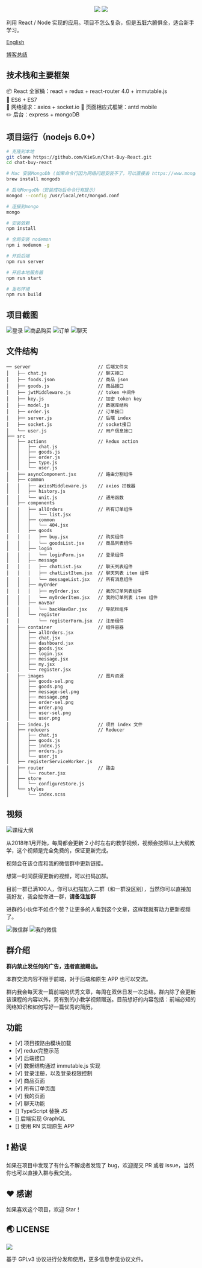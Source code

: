 <p align="center">
<img src="https://img.shields.io/badge/Language-%20JavaScript%20-f9e229.svg">
<a href="https://github.com/halfrost/vue-objccn/blob/master/LICENSE"><img src="https://img.shields.io/badge/license-GPL-blue.svg"></a>
</p>

利用 React / Node 实现的应用。项目不怎么复杂，但是五脏六腑俱全，适合新手学习。

[English](https://github.com/KieSun/Chat-Buy-React/blob/master/README-EN.md)

[博客总结](https://juejin.im/post/5a490d8051882511793e8a5f)


## 技术栈和主要框架

📦 React 全家桶：react + redux + react-router 4.0 + immutable.js  
📌 ES6 + ES7     
📡 网络请求：axios + socket.io
🎈 页面相应式框架：antd mobile  
✏️ 后台：express + mongoDB

## 项目运行（nodejs 6.0+）
``` bash
# 克隆到本地
git clone https://github.com/KieSun/Chat-Buy-React.git
cd chat-buy-react

# Mac 安装MongoDb (如果命令行因为网络问题安装不了，可以直接去 https://www.mongodb.com/download-center#community 下载
brew install mongodb

# 启动MongoDb（安装成功后命令行有提示）
mongod --config /usr/local/etc/mongod.conf

# 连接到mongo
mongo

# 安装依赖
npm install

# 全局安装 nodemon 
npm i nodemon -g

# 开启后端
npm run server

# 开启本地服务器
npm run start

# 发布环境
npm run build
```

## 项目截图

![登录](https://user-gold-cdn.xitu.io/2017/12/31/160ab0250a8841d5?w=378&h=667&f=gif&s=32928)
![商品购买](https://user-gold-cdn.xitu.io/2017/12/31/160ab0246b51bfef?w=378&h=667&f=gif&s=31759)
![订单](https://user-gold-cdn.xitu.io/2017/12/31/160ab02588408b53?w=378&h=667&f=gif&s=207506)
![聊天](https://user-gold-cdn.xitu.io/2017/12/31/160ab023c8e6a9d7?w=378&h=667&f=gif&s=67204)

## 文件结构

```
── server                         // 后端文件夹
│   ├── chat.js                   // 聊天接口
│   ├── foods.json                // 商品 json
│   ├── goods.js                  // 商品接口
│   ├── jwtMiddleware.js          // token 中间件
│   ├── key.js                    // 加密 token key
│   ├── model.js                  // 数据库结构
│   ├── order.js                  // 订单接口
│   ├── server.js                 // 后端 index
│   ├── socket.js                 // socket接口
│   └── user.js                   // 用户信息接口
├── src
│   ├── actions                   // Redux action
│   │   ├── chat.js
│   │   ├── goods.js
│   │   ├── order.js
│   │   ├── type.js
│   │   └── user.js
│   ├── asyncComponent.jsx        // 路由分割组件
│   ├── common
│   │   ├── axiosMiddleware.js    // axios 拦截器
│   │   ├── history.js            
│   │   └── unit.js               // 通用函数
│   ├── components
│   │   ├── allOrders             // 所有订单组件
│   │   │   └── list.jsx
│   │   ├── common
│   │   │   └── 404.jsx
│   │   ├── goods
│   │   │   ├── buy.jsx           // 购买组件
│   │   │   └── goodsList.jsx     // 商品列表组件
│   │   ├── login
│   │   │   └── loginForm.jsx     // 登录组件
│   │   ├── message
│   │   │   ├── chatList.jsx      // 聊天列表组件
│   │   │   ├── chatListItem.jsx  // 聊天列表 item 组件
│   │   │   └── messageList.jsx   // 所有消息组件
│   │   ├── myOrder
│   │   │   ├── myOrder.jsx       // 我的订单列表组件
│   │   │   └── myOrderItem.jsx   // 我的订单列表 item 组件
│   │   ├── navBar
│   │   │   └── backNavBar.jsx    // 导航栏组件
│   │   └── register
│   │       └── registerForm.jsx  // 注册组件
│   ├── container                 // 组件容器
│   │   ├── allOrders.jsx
│   │   ├── chat.jsx
│   │   ├── dashboard.jsx
│   │   ├── goods.jsx
│   │   ├── login.jsx
│   │   ├── message.jsx
│   │   ├── my.jsx
│   │   └── register.jsx
│   ├── images                    // 图片资源
│   │   ├── goods-sel.png
│   │   ├── goods.png
│   │   ├── message-sel.png
│   │   ├── message.png
│   │   ├── order-sel.png
│   │   ├── order.png
│   │   ├── user-sel.png
│   │   └── user.png
│   ├── index.js                  // 项目 index 文件
│   ├── reducers                  // Reducer
│   │   ├── chat.js
│   │   ├── goods.js
│   │   ├── index.js
│   │   ├── orders.js
│   │   └── user.js
│   ├── registerServiceWorker.js
│   ├── router                    // 路由
│   │   └── router.jsx
│   ├── store
│   │   └── configureStore.js
│   └── styles
│       └── index.scss
```

## 视频

![课程大纲](https://user-gold-cdn.xitu.io/2017/12/31/160ab7a0feddd5c7?w=925&h=648&f=png&s=184587)

从2018年1月开始，每周都会更新 2 小时左右的教学视频，视频会按照以上大纲教学，这个视频是完全免费的，保证更新完成。

视频会在该仓库和我的微信群中更新链接。

想第一时间获得更新的视频，可以扫码加群。

目前一群已满100人，你可以扫描加入二群（和一群没区别），当然你可以直接加我好友，我会拉你进一群，**请备注加群**

进群的小伙伴不如点个赞？让更多的人看到这个文章，这样我就有动力更新视频了。

![微信群](https://user-gold-cdn.xitu.io/2018/1/1/160b04ee214477b5?w=361&h=480&f=jpeg&s=52789)
![我的微信](https://user-gold-cdn.xitu.io/2017/12/31/160ab8143c23969f?w=361&h=480&f=jpeg&s=57343)

## 群介绍

**群内禁止发任何的广告，违者直接踢出。**

本群交流内容不限于前端，对于后端和原生 APP 也可以交流。

群内我会每天发一篇前端的优秀文章，每周在双休日发一次总结。群内除了会更新该课程的内容以外，另有别的小教学视频赠送。目前想好的内容包括：前端必知的网络知识和如何写好一篇优秀的简历。

## 功能

- [√] 项目按路由模块加载
- [√] redux完整示范
- [√] 后端接口
- [√] 数据结构通过 immutable.js 实现
- [√] 登录注册，以及登录权限控制
- [√] 商品页面
- [√] 所有订单页面
- [√] 我的页面
- [√] 聊天功能
- [] TypeScript 替换 JS
- [] 后端实现 GraphQL
- [] 使用 RN 实现原生 APP

## ❗️ 勘误

如果在项目中发现了有什么不解或者发现了 bug，欢迎提交 PR 或者 issue，当然你也可以直接入群与我交流。

## ♥️ 感谢

如果喜欢这个项目，欢迎 Star！

## 🌏 LICENSE

![](https://www.gnu.org/graphics/gplv3-127x51.png)

基于 GPLv3 协议进行分发和使用，更多信息参见协议文件。
